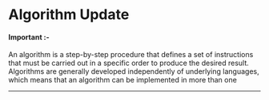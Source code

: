 # Algorithm Update

#### Important :- 

An algorithm is a step-by-step procedure that defines a set of instructions that must be carried out in a specific order to produce the desired result. Algorithms are generally developed independently of underlying languages, which means that an algorithm can be implemented in more than one
*** 

